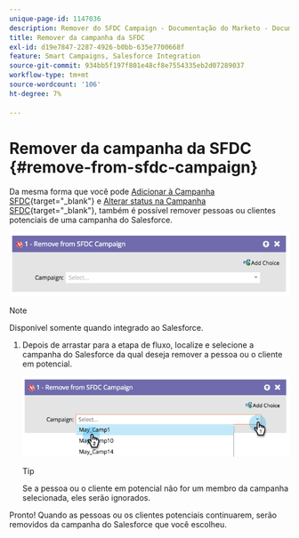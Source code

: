 ```yaml
---
unique-page-id: 1147036
description: Remover do SFDC Campaign - Documentação do Marketo - Documentação do produto
title: Remover da campanha da SFDC
exl-id: d19e7847-2287-4926-b0bb-635e7700668f
feature: Smart Campaigns, Salesforce Integration
source-git-commit: 934bb5f197f801e48cf8e7554335eb2d07289037
workflow-type: tm+mt
source-wordcount: '106'
ht-degree: 7%

---
```


# Remover da campanha da SFDC {#remove-from-sfdc-campaign}

Da mesma forma que você pode [Adicionar à Campanha SFDC](/help/marketo/product-docs/core-marketo-concepts/smart-campaigns/salesforce-flow-actions/add-to-sfdc-campaign.md){target="_blank"} e [Alterar status na Campanha SFDC](/help/marketo/product-docs/core-marketo-concepts/smart-campaigns/salesforce-flow-actions/change-status-in-sfdc-campaign.md){target="_blank"}, também é possível remover pessoas ou clientes potenciais de uma campanha do Salesforce.

![](assets/remove-from-sfdc-campaign-1.png)

>[!NOTE]
>
>Disponível somente quando integrado ao Salesforce.

1. Depois de arrastar para a etapa de fluxo, localize e selecione a campanha do Salesforce da qual deseja remover a pessoa ou o cliente em potencial.

   ![](assets/remove-from-sfdc-campaign-2.png)

   >[!TIP]
   >
   >Se a pessoa ou o cliente em potencial não for um membro da campanha selecionada, eles serão ignorados.

Pronto! Quando as pessoas ou os clientes potenciais continuarem, serão removidos da campanha do Salesforce que você escolheu.
